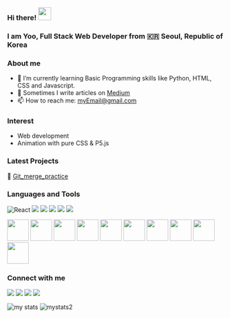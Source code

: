 ### Hi there! <img src="https://raw.githubusercontent.com/MartinHeinz/MartinHeinz/master/wave.gif" width="30px">
### I am Yoo, Full Stack Web Developer from :kr: Seoul, Republic of Korea 

### About me

- 🌱 I’m currently learning Basic Programming skills like Python, HTML, CSS and Javascript.
- :pencil: Sometimes I write articles on [Medium](https://medium.com/) <!-- Add a links-->
- 📫 How to reach me: myEmail@gmail.com

### Interest

- Web development
- Animation with pure CSS & P5.js

### Latest Projects
:crocodile: [Git_merge_practice](https://github.com/Frog000/merge_3.2_before_fast_forward)

### Languages and Tools

<p>
<img alt="React" src="https://img.shields.io/badge/-React-45b8d8?style=flat-square&logo=react&logoColor=white" />
<img src="https://img.shields.io/badge/HTML5-E34F26?&style=flat-square&logo=html5&logoColor=white"/> 
<img src="https://img.shields.io/badge/CSS3-1572B6?style=flat-square&logo=css3&logoColor=white" /> 
<img src="https://img.shields.io/badge/JavaScript-323330?style=flat-square&logo=javascript&logoColor=F7DF1E" />
<img src="https://img.shields.io/badge/Python-3766AB?style=flat-square&logo=Python&logoColor=white"/> 
<img src="https://img.shields.io/badge/Flask-000000?style=flat-square&logo=flask&logoColor=white"/>
</p>

<p>
<img src="https://cdn.jsdelivr.net/gh/devicons/devicon/icons/html5/html5-original-wordmark.svg" width="50" height="50"/>
<img src="https://cdn.jsdelivr.net/gh/devicons/devicon/icons/css3/css3-original-wordmark.svg" width="50" height="50"/>
<img src="https://cdn.jsdelivr.net/gh/devicons/devicon/icons/javascript/javascript-original.svg" width="50" height="50"/>
<img src="https://cdn.jsdelivr.net/gh/devicons/devicon/icons/react/react-original-wordmark.svg" width="50" height="50"/>
<img src="https://cdn.jsdelivr.net/gh/devicons/devicon/icons/jest/jest-plain.svg" width="50" height="50"/>
<img src="https://cdn.jsdelivr.net/gh/devicons/devicon/icons/python/python-original-wordmark.svg" width="50" height="50"/>
<img src="https://cdn.jsdelivr.net/gh/devicons/devicon/icons/flask/flask-original-wordmark.svg" width="50" height="50"/>
<img src="https://cdn.jsdelivr.net/gh/devicons/devicon/icons/java/java-original-wordmark.svg" width="50" height="50"/>
<img src="https://cdn.jsdelivr.net/gh/devicons/devicon/icons/spring/spring-original-wordmark.svg" width="50" height="50"/>
<img src="https://cdn.jsdelivr.net/gh/devicons/devicon/icons/vscode/vscode-original-wordmark.svg" width="50" height="50"/>
</p>

### Connect with me

<p>
<a href="www.gmail.com"><img src="https://img.shields.io/badge/Gmail-D14836?style=for-the-badge&logo=gmail&logoColor=white"/></a>
<img src="https://img.shields.io/badge/Line-00C300?style=for-the-badge&logo=line&logoColor=white"/> 
<img src="https://img.shields.io/badge/Telegram-2CA5E0?style=for-the-badge&logo=telegram&logoColor=white"/> 
<img src="https://img.shields.io/badge/LinkedIn-0077B5?style=for-the-badge&logo=linkedin&logoColor=white"/>
</p>

![my stats](https://github-readme-stats.vercel.app/api?username=Frog000&layout=compact&show_icons=true&theme=vue&hide_border=true) ![mystats2](https://github-readme-stats.vercel.app/api/top-langs/?username=Frog000&layout=compact&theme=vue&hide_border=true)
